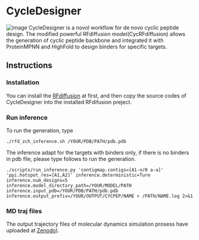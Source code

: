# CycleDesigner
![image](https://github.com/user-attachments/assets/68a7e619-7e37-4f83-b780-7b80ebe14438)
CycleDesigner is a novol workflow for de novo cyclic peptide design. The modified powerful RFdiffusion model(CycRFdiffusion) allows the generation of cyclic peptide backbone and integrated it with ProteinMPNN and HighFold to design binders for specific targets. 

## Instructions
### Installation
You can install the [RFdiffusion](https://github.com/RosettaCommons/RFdiffusion) at first, and then copy the source codes of CycleDesigner into the installed RFdifusion preject.
### Run inference
To run the generation, type
```
./rfd_zch_inference.sh /YOUR/PDB/PATH/pdb.pdb
```
The inference adapt for the targets with binders only, if there is no binders in pdb file, please type follows to run the generation.
```
./scripts/run_inference.py 'contigmap.contigs=[A1-n/0 a-a]' 'ppi.hotspot_res=[A1,A2]' inference.deterministic=Ture inference.num_designs=5 inference.model_directory_path=/YOUR/MODEL/PATH inference.input_pdb=/YOUR/PDB/PATH/pdb.pdb inference.output_prefix=/YOUR/OUTPUT/CYCPEP/NAME > /PATH/NAME.log 2>&1
```
### MD traj files
The output trajectory files of molecular dynamics simulation prosess have uploaded at [Zenodo](https://zenodo.org/records/14955049)).
